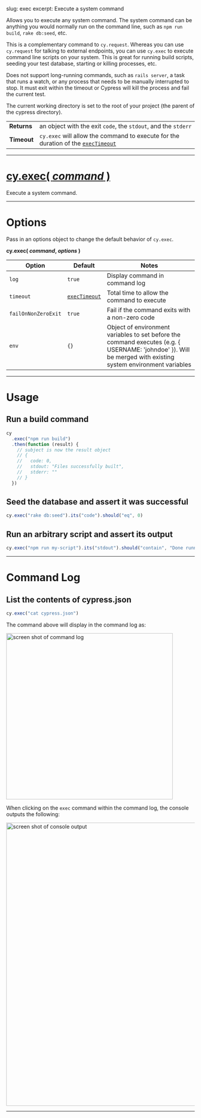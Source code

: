 slug: exec
excerpt: Execute a system command

Allows you to execute any system command. The system command can be anything you would normally run on the command line, such as `npm run build`, `rake db:seed`, etc.

This is a complementary command to `cy.request`. Whereas you can use `cy.request` for talking to external endpoints, you can use `cy.exec` to execute command line scripts on your system. This is great for running build scripts, seeding your test database, starting or killing processes, etc.

Does not support long-running commands, such as `rails server`, a task that runs a watch, or any process that needs to be manually interrupted to stop. It must exit within the timeout or Cypress will kill the process and fail the current test.

The current working directory is set to the root of your project (the parent of the cypress directory).

| | |
|--- | --- |
| **Returns** | an object with the exit `code`, the `stdout`, and the `stderr` |
| **Timeout** | `cy.exec` will allow the command to execute for the duration of the [`execTimeout`](https://on.cypress.io/guides/configuration#section-global-options) |

***

# [cy.exec( *command* )](#section-command-usage)

Execute a system command.

***

# Options

Pass in an options object to change the default behavior of `cy.exec`.

**cy.exec( *command*, *options* )**

Option | Default | Notes
--- | --- | ---
`log` | `true` | Display command in command log
`timeout` | [`execTimeout`](https://on.cypress.io/guides/configuration#section-global-options) | Total time to allow the command to execute
`failOnNonZeroExit` | `true` | Fail if the command exits with a non-zero code
`env` | `{}` | Object of environment variables to set before the command executes (e.g. { USERNAME: 'johndoe' }). Will be merged with existing system environment variables

***

# Usage

## Run a build command

```javascript
cy
  .exec("npm run build")
  .then(function (result) {
    // subject is now the result object
    // {
    //   code: 0,
    //   stdout: "Files successfully built",
    //   stderr: ""
    // }
  })
```

## Seed the database and assert it was successful

```javascript
cy.exec("rake db:seed").its("code").should("eq", 0)
```

## Run an arbitrary script and assert its output

```javascript
cy.exec("npm run my-script").its("stdout").should("contain", "Done running the script")
```

***

# Command Log

## List the contents of cypress.json

```javascript
cy.exec("cat cypress.json")
```

The command above will display in the command log as:

<img width="445" alt="screen shot of command log" src="https://cloud.githubusercontent.com/assets/1157043/15369507/e03a7eca-1d00-11e6-8558-396d8c9b6d98.png">

When clicking on the `exec` command within the command log, the console outputs the following:

<img width="758" alt="screen shot of console output" src="https://cloud.githubusercontent.com/assets/1157043/15369509/e49c6b22-1d00-11e6-9984-5a888c01e3e7.png">

***
